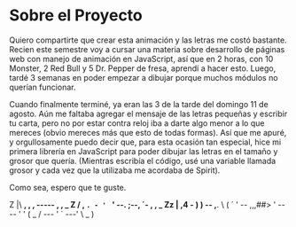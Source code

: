 # Sobre el Proyecto
Quiero compartirte que crear esta animación y las letras me costó bastante. Recien este semestre voy a cursar una materia sobre desarrollo de páginas web con manejo de animación en JavaScript, así que en 2 horas, con 10 Monster, 2 Red Bull y 5 Dr. Pepper de fresa, aprendí a hacer esto. Luego, tardé 3 semanas en poder empezar a dibujar porque muchos módulos no querían funcionar.

Cuando finalmente terminé, ya eran las 3 de la tarde del domingo 11 de agosto. Aún me faltaba agregar el mensaje de las letras pequeñas y escribir tu carta, pero no por estar contra reloj iba a darte algo menor a lo que mereces (obvio mereces más que esto de todas formas). Así que me apuré, y orgullosamente puedo decir que, para esta ocasión tan especial, hice mi primera librería en JavaScript para poder dibujar las letras en el tamaño y grosor que quería. (Mientras escribía el código, usé una variable llamada grosor y cada vez que la utilizaba me acordaba de Spirit).

Como sea, espero que te guste.

Z             |\\            __, , , ----- , , _
  Z         / ,  `. - ' ` '          --.      ;--, ´- , , _
    Zz    | ,4 -    )   ) -- ,__.       \    ( ´  ' -- ,,,##>
           ' ---- ' ' ( _ / --- '     ` ---' \ _ )
